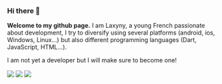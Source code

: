 ### Hi there 👋

**Welcome to my github page.**
I am Laxyny, a young French passionate about development, I try to diversify using several platforms (android, ios, Windows, Linux...) but also different programming languages (Dart, JavaScript, HTML...).

I am not yet a developer but I will make sure to become one!

<a>
  <img align="center" src="https://github-readme-stats.vercel.app/api?username=laxyny&theme=calm_pink&show_icons=true" />
  <img align="center" src="https://github-readme-stats.vercel.app/api/top-langs/?username=laxyny&layout=compact" />
</a>

<a href="https://github.com/anuraghazra/github-readme-stats">
  <img align="center" src="https://github-readme-stats.vercel.app/api/pin/?username=anuraghazra&repo=github-readme-stats" />
</a>
